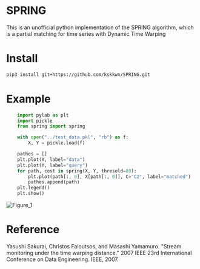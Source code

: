 # SPRING
This is an unofficial python implementation of the SPRING algorithm, which is a partial matching for time series with Dynamic Time Warping


# Install
```bash
pip3 install git+https://github.com/kskkwn/SPRING.git
```

# Example
```python
    import pylab as plt
    import pickle
    from spring import spring

    with open("../test_data.pkl", "rb") as f:
        X, Y = pickle.load(f)

    pathes = []
    plt.plot(X, label="data")
    plt.plot(Y, label="query")
    for path, cost in spring(X, Y, thresold=80):
        plt.plot(path[:, 0], X[path[:, 0]], C="C2", label="matched")
        pathes.append(path)
    plt.legend()
    plt.show()
```

![Figure_1](https://user-images.githubusercontent.com/3478423/81132490-8b627b00-8f89-11ea-9285-e8c597067512.png)





# Reference
Yasushi Sakurai, Christos Faloutsos, and Masashi Yamamuro. "Stream monitoring under the time warping distance." 2007 IEEE 23rd International Conference on Data Engineering. IEEE, 2007.

